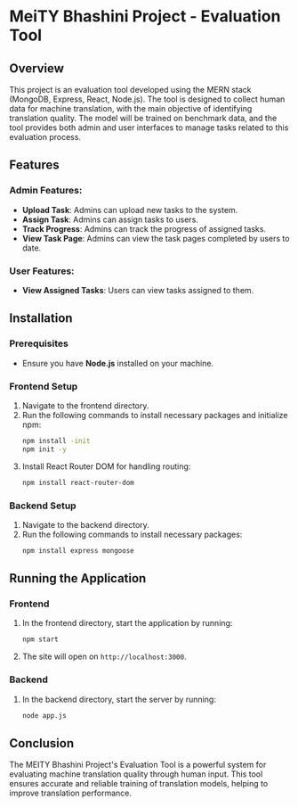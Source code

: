 # MeiTY Bhashini Project - Evaluation Tool

## Overview

This project is an evaluation tool developed using the MERN stack (MongoDB, Express, React, Node.js). The tool is designed to collect human data for machine translation, with the main objective of identifying translation quality. The model will be trained on benchmark data, and the tool provides both admin and user interfaces to manage tasks related to this evaluation process.

## Features

### Admin Features:
- **Upload Task**: Admins can upload new tasks to the system.
- **Assign Task**: Admins can assign tasks to users.
- **Track Progress**: Admins can track the progress of assigned tasks.
- **View Task Page**: Admins can view the task pages completed by users to date.

### User Features:
- **View Assigned Tasks**: Users can view tasks assigned to them.

## Installation

### Prerequisites
- Ensure you have **Node.js** installed on your machine.

### Frontend Setup
1. Navigate to the frontend directory.
2. Run the following commands to install necessary packages and initialize npm:
    ```bash
    npm install -init
    npm init -y
    ```
3. Install React Router DOM for handling routing:
    ```bash
    npm install react-router-dom
    ```

### Backend Setup
1. Navigate to the backend directory.
2. Run the following commands to install necessary packages:
    ```bash
    npm install express mongoose
    ```

## Running the Application

### Frontend
1. In the frontend directory, start the application by running:
    ```bash
    npm start
    ```
2. The site will open on `http://localhost:3000`.

### Backend
1. In the backend directory, start the server by running:
    ```bash
    node app.js
    ```

## Conclusion
The MEITY Bhashini Project's Evaluation Tool is a powerful system for evaluating machine translation quality through human input. This tool ensures accurate and reliable training of translation models, helping to improve translation performance.


